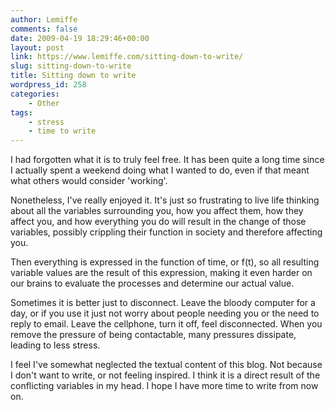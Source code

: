 ```yaml
---
author: Lemiffe
comments: false
date: 2009-04-19 18:29:46+00:00
layout: post
link: https://www.lemiffe.com/sitting-down-to-write/
slug: sitting-down-to-write
title: Sitting down to write
wordpress_id: 258
categories:
    - Other
tags:
    - stress
    - time to write
---
```


I had forgotten what it is to truly feel free. It has been quite a long time since I actually spent a weekend doing what I wanted to do, even if that meant what others would consider 'working'.

Nonetheless, I've really enjoyed it. It's just so frustrating to live life thinking about all the variables surrounding you, how you affect them, how they affect you, and how everything you do will result in the change of those variables, possibly crippling their function in society and therefore affecting you.

Then everything is expressed in the function of time, or f(t), so all resulting variable values are the result of this expression, making it even harder on our brains to evaluate the processes and determine our actual value.

Sometimes it is better just to disconnect. Leave the bloody computer for a day, or if you use it just not worry about people needing you or the need to reply to email. Leave the cellphone, turn it off, feel disconnected. When you remove the pressure of being contactable, many pressures dissipate, leading to less stress.

I feel I've somewhat neglected the textual content of this blog. Not because I don't want to write, or not feeling inspired. I think it is a direct result of the conflicting variables in my head. I hope I have more time to write from now on.
